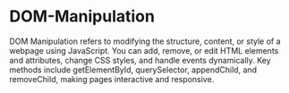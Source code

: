# DOM-Manipulation
DOM Manipulation refers to modifying the structure, content, or style of a webpage using JavaScript. You can add, remove, or edit HTML elements and attributes, change CSS styles, and handle events dynamically. Key methods include getElementById, querySelector, appendChild, and removeChild, making pages interactive and responsive.
